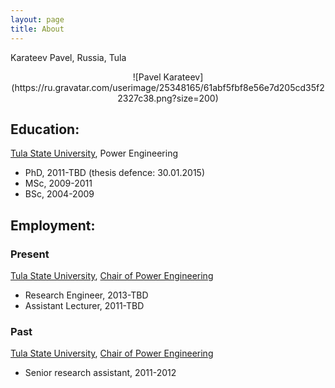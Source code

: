 ```yaml
---
layout: page
title: About
---
```


Karateev Pavel, Russia, Tula

<center>
![Pavel Karateev](https://ru.gravatar.com/userimage/25348165/61abf5fbf8e56e7d205cd35f22327c38.png?size=200)
</center>

## Education:

[Tula State University](http://tsu.tula.ru/), Power Engineering

- PhD, 2011-TBD (thesis defence: 30.01.2015)
- МSc, 2009-2011
- BSc, 2004-2009

## Employment:
### Present

[Tula State University](http://tsu.tula.ru/), [Chair of Power Engineering](http://tsu.tula.ru/ivts/depts/electro/)

- Research Engineer, 2013-TBD
- Assistant Lecturer, 2011-TBD

### Past

[Tula State University](http://tsu.tula.ru/), [Chair of Power Engineering](http://tsu.tula.ru/ivts/depts/electro/)

- Senior research assistant, 2011-2012
